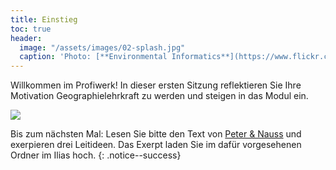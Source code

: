 ```yaml
---
title: Einstieg
toc: true
header:
  image: "/assets/images/02-splash.jpg"
  caption: 'Photo: [**Environmental Informatics**](https://www.flickr.com/photos/environmentalinformatics-marburg/29395927104/in/album-72157633683022206/)'
---
```


Willkommen im Profiwerk! 
In dieser ersten Sitzung reflektieren Sie Ihre Motivation Geographielehrkraft zu werden und steigen in das Modul ein. 
<!--more-->

<img src="../assets/images/Modulplan.png">



Bis zum nächsten Mal:
Lesen Sie bitte den Text von [Peter & Nauss](https://link.springer.com/chapter/10.1007/978-3-658-29194-5_6) und exerpieren drei Leitideen. Das Exerpt laden Sie im dafür vorgesehenen Ordner im Ilias hoch. 
{: .notice--success}


